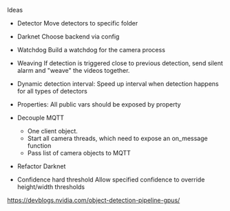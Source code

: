 Ideas
- Detector
  Move detectors to specific folder

- Darknet
  Choose backend via config

- Watchdog
  Build a watchdog for the camera process

- Weaving
  If detection is triggered close to previous detection, send silent alarm and "weave" the videos together.

- Dynamic detection interval:
  Speed up interval when detection happens for all types of detectors

- Properties:
  All public vars should be exposed by property

- Decouple MQTT
  - One client object.
  - Start all camera threads, which need to expose an on_message function
  - Pass list of camera objects to MQTT

- Refactor Darknet

- Confidence hard threshold
  Allow specified confidence to override height/width thresholds

https://devblogs.nvidia.com/object-detection-pipeline-gpus/
